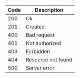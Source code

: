 | Code | Description        |
|------|--------------------|
| 200  | Ok                 |
| 201  | Created            |
| 400  | Bad request        |
| 401  | Not authorized     |
| 403  | Forbidden          |
| 404  | Resource not found |
| 500  | Server error       |